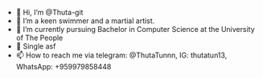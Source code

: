 - 👋 Hi, I’m @Thuta-git
- 👀 I’m a keen swimmer and a martial artist.
- 🌱 I’m currently pursuing Bachelor in Computer Science at the University of The People
- 💞️ Single asf
- 📫 How to reach me via telegram: @ThutaTunnn, IG: thutatun13, WhatsApp: +959979858448

<!---
Thuta-git/Thuta-git is a ✨ special ✨ repository because its `README.md` (this file) appears on your GitHub profile.
You can click the Preview link to take a look at your changes.
--->
